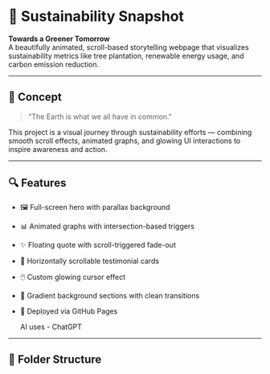 # 🌱 Sustainability Snapshot

**Towards a Greener Tomorrow**  
A beautifully animated, scroll-based storytelling webpage that visualizes sustainability metrics like tree plantation, renewable energy usage, and carbon emission reduction.

---

## 🧠 Concept

> "The Earth is what we all have in common."

This project is a visual journey through sustainability efforts — combining smooth scroll effects, animated graphs, and glowing UI interactions to inspire awareness and action.

---

## 🔍 Features

- 🖼️ Full-screen hero with parallax background
- 📊 Animated graphs with intersection-based triggers
- ✨ Floating quote with scroll-triggered fade-out
- 💬 Horizontally scrollable testimonial cards
- 🖱️ Custom glowing cursor effect
- 🌈 Gradient background sections with clean transitions
- 🚀 Deployed via GitHub Pages

  AI uses - ChatGPT

---

## 📁 Folder Structure

